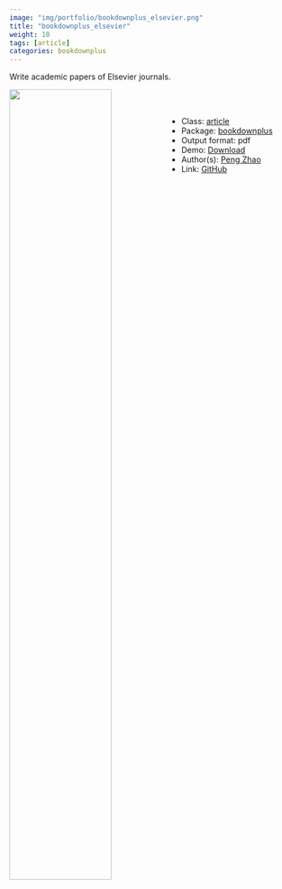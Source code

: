 ```yaml
---
image: "img/portfolio/bookdownplus_elsevier.png"
title: "bookdownplus_elsevier"
weight: 10
tags: [article]
categories: bookdownplus
---
```


Write academic papers of Elsevier journals.

<!--more-->

<p><a href="../../img/portfolio/bookdownplus_elsevier.png"><img class = "jf-image-shadow" src="../../img/portfolio/bookdownplus_elsevier.png" width="60%"  align="left"></a></p>

<br><br>

- Class: [article](../../tags/article)
- Package: [bookdownplus](bookdownplus)
- Output format: pdf
- Demo: [Download](https://pzhaonet.github.io/bookdownplus/inst2/elsevier/showcase/elsevier.pdf)
- Author(s): [Peng Zhao](https://pzhao.org)
- Link: [GitHub](https://github.com/pzhaonet/bookdownplus)


